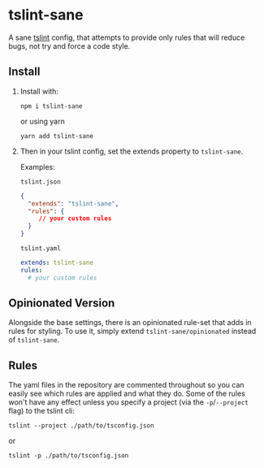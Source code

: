 # tslint-sane

A sane [tslint](https://palantir.github.io/tslint/) config, that attempts to provide only rules that will reduce bugs, not try and force a code style.


## Install

1. Install with:

    ```shell
    npm i tslint-sane
    ```

    or using yarn

    ```shell
    yarn add tslint-sane
    ```

2. Then in your tslint config, set the extends property to `tslint-sane`.

    Examples:

    `tslint.json`
    ```JSON
    {
      "extends": "tslint-sane",
      "rules": {
         // your custom rules
      }
    }
    ```

    `tslint.yaml`
    ```YAML
    extends: tslint-sane
    rules:
      # your custom rules
    ```

## Opinionated Version

Alongside the base settings, there is an opinionated rule-set that adds in rules for styling. To use it, simply extend `tslint-sane/opinionated` instead of `tslint-sane`.


## Rules

The yaml files in the repository are commented throughout so you can easily see which rules are applied and what they do.
Some of the rules won't have any effect unless you specify a project (via the `-p`/`--project` flag) to the tslint cli:

```
tslint --project ./path/to/tsconfig.json
```
or
```
tslint -p ./path/to/tsconfig.json
```